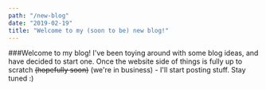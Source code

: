 ```yaml
---
path: "/new-blog"
date: "2019-02-19"
title: "Welcome to my (soon to be) new blog!"
---
```


###Welcome to my blog! I've been toying around with some blog ideas, and have decided to start one. Once the website side of things is fully up to scratch ~~(hopefully soon)~~ (we're in business) -  I'll start posting stuff. Stay tuned :)
